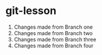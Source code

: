 # git-lesson

1. Changes made from Branch one
2. Changes made from Branch two
3. Changes made from Branch three
4. Changes made from Branch four